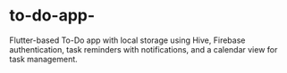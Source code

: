 # to-do-app-
Flutter-based To-Do app with local storage using Hive, Firebase authentication, task reminders with notifications, and a calendar view for task management.
